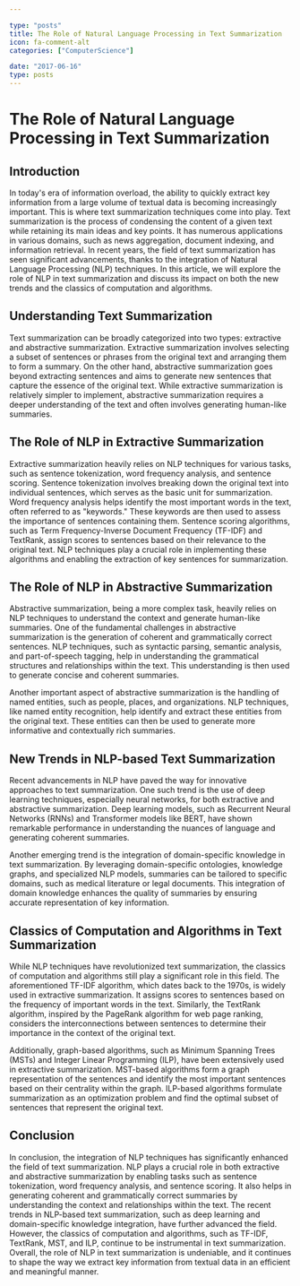 ```yaml
---

type: "posts"
title: The Role of Natural Language Processing in Text Summarization
icon: fa-comment-alt
categories: ["ComputerScience"]

date: "2017-06-16"
type: posts
---
```





# The Role of Natural Language Processing in Text Summarization

## Introduction

In today's era of information overload, the ability to quickly extract key information from a large volume of textual data is becoming increasingly important. This is where text summarization techniques come into play. Text summarization is the process of condensing the content of a given text while retaining its main ideas and key points. It has numerous applications in various domains, such as news aggregation, document indexing, and information retrieval. In recent years, the field of text summarization has seen significant advancements, thanks to the integration of Natural Language Processing (NLP) techniques. In this article, we will explore the role of NLP in text summarization and discuss its impact on both the new trends and the classics of computation and algorithms.

## Understanding Text Summarization

Text summarization can be broadly categorized into two types: extractive and abstractive summarization. Extractive summarization involves selecting a subset of sentences or phrases from the original text and arranging them to form a summary. On the other hand, abstractive summarization goes beyond extracting sentences and aims to generate new sentences that capture the essence of the original text. While extractive summarization is relatively simpler to implement, abstractive summarization requires a deeper understanding of the text and often involves generating human-like summaries.

## The Role of NLP in Extractive Summarization

Extractive summarization heavily relies on NLP techniques for various tasks, such as sentence tokenization, word frequency analysis, and sentence scoring. Sentence tokenization involves breaking down the original text into individual sentences, which serves as the basic unit for summarization. Word frequency analysis helps identify the most important words in the text, often referred to as "keywords." These keywords are then used to assess the importance of sentences containing them. Sentence scoring algorithms, such as Term Frequency-Inverse Document Frequency (TF-IDF) and TextRank, assign scores to sentences based on their relevance to the original text. NLP techniques play a crucial role in implementing these algorithms and enabling the extraction of key sentences for summarization.

## The Role of NLP in Abstractive Summarization

Abstractive summarization, being a more complex task, heavily relies on NLP techniques to understand the context and generate human-like summaries. One of the fundamental challenges in abstractive summarization is the generation of coherent and grammatically correct sentences. NLP techniques, such as syntactic parsing, semantic analysis, and part-of-speech tagging, help in understanding the grammatical structures and relationships within the text. This understanding is then used to generate concise and coherent summaries.

Another important aspect of abstractive summarization is the handling of named entities, such as people, places, and organizations. NLP techniques, like named entity recognition, help identify and extract these entities from the original text. These entities can then be used to generate more informative and contextually rich summaries.

## New Trends in NLP-based Text Summarization

Recent advancements in NLP have paved the way for innovative approaches to text summarization. One such trend is the use of deep learning techniques, especially neural networks, for both extractive and abstractive summarization. Deep learning models, such as Recurrent Neural Networks (RNNs) and Transformer models like BERT, have shown remarkable performance in understanding the nuances of language and generating coherent summaries.

Another emerging trend is the integration of domain-specific knowledge in text summarization. By leveraging domain-specific ontologies, knowledge graphs, and specialized NLP models, summaries can be tailored to specific domains, such as medical literature or legal documents. This integration of domain knowledge enhances the quality of summaries by ensuring accurate representation of key information.

## Classics of Computation and Algorithms in Text Summarization

While NLP techniques have revolutionized text summarization, the classics of computation and algorithms still play a significant role in this field. The aforementioned TF-IDF algorithm, which dates back to the 1970s, is widely used in extractive summarization. It assigns scores to sentences based on the frequency of important words in the text. Similarly, the TextRank algorithm, inspired by the PageRank algorithm for web page ranking, considers the interconnections between sentences to determine their importance in the context of the original text.

Additionally, graph-based algorithms, such as Minimum Spanning Trees (MSTs) and Integer Linear Programming (ILP), have been extensively used in extractive summarization. MST-based algorithms form a graph representation of the sentences and identify the most important sentences based on their centrality within the graph. ILP-based algorithms formulate summarization as an optimization problem and find the optimal subset of sentences that represent the original text.

## Conclusion

In conclusion, the integration of NLP techniques has significantly enhanced the field of text summarization. NLP plays a crucial role in both extractive and abstractive summarization by enabling tasks such as sentence tokenization, word frequency analysis, and sentence scoring. It also helps in generating coherent and grammatically correct summaries by understanding the context and relationships within the text. The recent trends in NLP-based text summarization, such as deep learning and domain-specific knowledge integration, have further advanced the field. However, the classics of computation and algorithms, such as TF-IDF, TextRank, MST, and ILP, continue to be instrumental in text summarization. Overall, the role of NLP in text summarization is undeniable, and it continues to shape the way we extract key information from textual data in an efficient and meaningful manner.